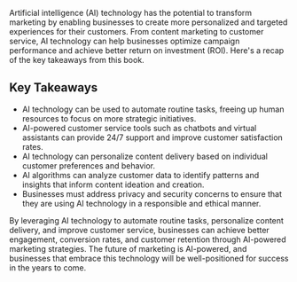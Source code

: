 
Artificial intelligence (AI) technology has the potential to transform marketing by enabling businesses to create more personalized and targeted experiences for their customers. From content marketing to customer service, AI technology can help businesses optimize campaign performance and achieve better return on investment (ROI). Here's a recap of the key takeaways from this book.

Key Takeaways
-------------

* AI technology can be used to automate routine tasks, freeing up human resources to focus on more strategic initiatives.
* AI-powered customer service tools such as chatbots and virtual assistants can provide 24/7 support and improve customer satisfaction rates.
* AI technology can personalize content delivery based on individual customer preferences and behavior.
* AI algorithms can analyze customer data to identify patterns and insights that inform content ideation and creation.
* Businesses must address privacy and security concerns to ensure that they are using AI technology in a responsible and ethical manner.

By leveraging AI technology to automate routine tasks, personalize content delivery, and improve customer service, businesses can achieve better engagement, conversion rates, and customer retention through AI-powered marketing strategies. The future of marketing is AI-powered, and businesses that embrace this technology will be well-positioned for success in the years to come.
